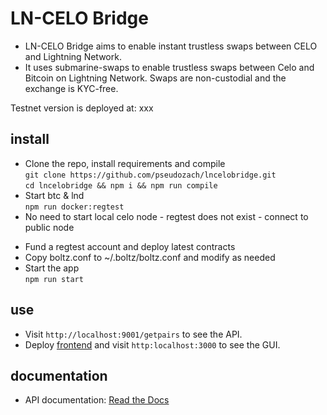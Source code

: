 # LN-CELO Bridge

* LN-CELO Bridge aims to enable instant trustless swaps between CELO and Lightning Network.
* It uses submarine-swaps to enable trustless swaps between Celo and Bitcoin on Lightning Network. Swaps are non-custodial and the exchange is KYC-free.

Testnet version is deployed at: xxx

## install
* Clone the repo, install requirements and compile  
`git clone https://github.com/pseudozach/lncelobridge.git`  
`cd lncelobridge && npm i && npm run compile`  
* Start btc & lnd  
`npm run docker:regtest`
* No need to start local celo node - regtest does not exist - connect to public node
<!-- `npm run celo:geth:alfajores` -->
* Fund a regtest account and deploy latest contracts  
* Copy boltz.conf to ~/.boltz/boltz.conf and modify as needed  
* Start the app  
`npm run start`

## use
* Visit `http://localhost:9001/getpairs` to see the API.
* Deploy [frontend](https://github.com/pseudozach/boltz-frontend) and visit `http:localhost:3000` to see the GUI.

## documentation
* API documentation: [Read the Docs](https://docs.boltz.exchange/en/latest/)
